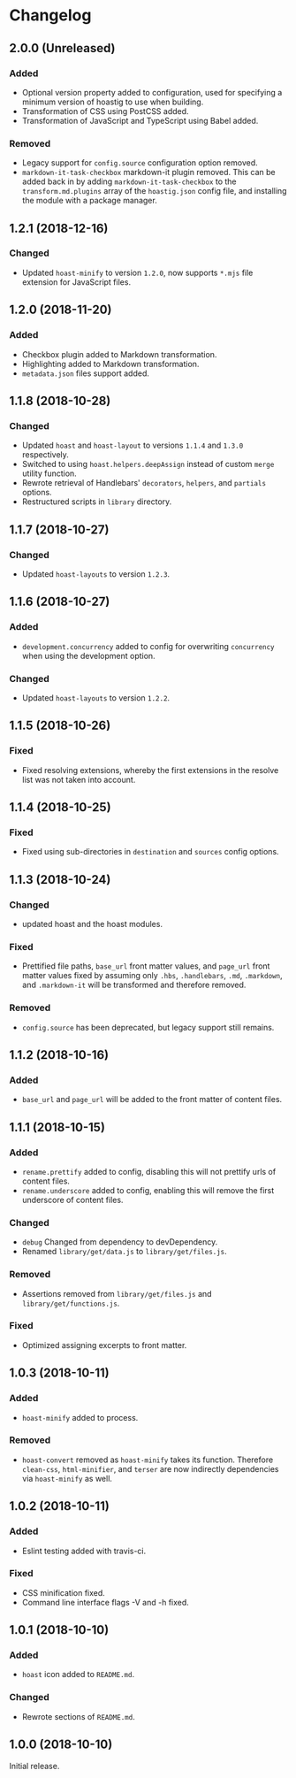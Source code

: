# Changelog

## 2.0.0 (Unreleased)
### Added
+ Optional version property added to configuration, used for specifying a minimum version of hoastig to use when building.
+ Transformation of CSS using PostCSS added.
+ Transformation of JavaScript and TypeScript using Babel added.
### Removed
+ Legacy support for `config.source` configuration option removed.
+ `markdown-it-task-checkbox` markdown-it plugin removed. This can be added back in by adding `markdown-it-task-checkbox` to the `transform.md.plugins` array of the `hoastig.json` config file, and installing the module with a package manager.

## 1.2.1 (2018-12-16)
### Changed
+ Updated `hoast-minify` to version `1.2.0`, now supports `*.mjs` file extension for JavaScript files.

## 1.2.0 (2018-11-20)
### Added
+ Checkbox plugin added to Markdown transformation.
+ Highlighting added to Markdown transformation.
+ `metadata.json` files support added.

## 1.1.8 (2018-10-28)
### Changed
+ Updated `hoast` and `hoast-layout` to versions `1.1.4` and `1.3.0` respectively.
+ Switched to using `hoast.helpers.deepAssign` instead of custom `merge` utility function.
+ Rewrote retrieval of Handlebars' `decorators`, `helpers`, and `partials` options.
+ Restructured scripts in `library` directory.

## 1.1.7 (2018-10-27)
### Changed
+ Updated `hoast-layouts` to version `1.2.3`.

## 1.1.6 (2018-10-27)
### Added
+ `development.concurrency` added to config for overwriting `concurrency` when using the development option.
### Changed
+ Updated `hoast-layouts` to version `1.2.2`.

## 1.1.5 (2018-10-26)
### Fixed
+ Fixed resolving extensions, whereby the first extensions in the resolve list was not taken into account.

## 1.1.4 (2018-10-25)
### Fixed
+ Fixed using sub-directories in `destination` and `sources` config options.

## 1.1.3 (2018-10-24)
### Changed
+ updated hoast and the hoast modules.
### Fixed
+ Prettified file paths, `base_url` front matter values, and `page_url` front matter values fixed by assuming only `.hbs`, `.handlebars`, `.md`, `.markdown`, and `.markdown-it` will be transformed and therefore removed.
### Removed
+ `config.source` has been deprecated, but legacy support still remains.

## 1.1.2 (2018-10-16)
### Added
+ `base_url` and `page_url` will be added to the front matter of content files.

## 1.1.1 (2018-10-15)
### Added
+ `rename.prettify` added to config, disabling this will not prettify urls of content files.
+ `rename.underscore` added to config, enabling this will remove the first underscore of content files.
### Changed
+ `debug` Changed from dependency to devDependency.
+ Renamed `library/get/data.js` to `library/get/files.js`.
### Removed
+ Assertions removed from `library/get/files.js` and `library/get/functions.js`.
### Fixed
+ Optimized assigning excerpts to front matter.

## 1.0.3 (2018-10-11)
### Added
+ `hoast-minify` added to process.
### Removed
+ `hoast-convert` removed as `hoast-minify` takes its function. Therefore `clean-css`, `html-minifier`, and `terser` are now indirectly dependencies via `hoast-minify` as well.

## 1.0.2 (2018-10-11)
### Added
+ Eslint testing added with travis-ci.
### Fixed
+ CSS minification fixed.
+ Command line interface flags -V and -h fixed.

## 1.0.1 (2018-10-10)
### Added
+ `hoast` icon added to `README.md`.
### Changed
+ Rewrote sections of `README.md`.

## 1.0.0 (2018-10-10)
Initial release.